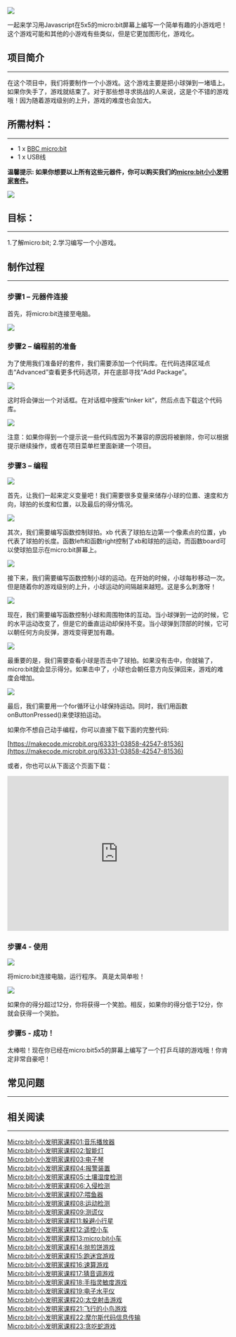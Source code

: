 
![](https://i.imgur.com/ngNx9A3.jpg)  

一起来学习用Javascript在5x5的micro:bit屏幕上编写一个简单有趣的小游戏吧！这个游戏可能和其他的小游戏有些类似，但是它更加图形化，游戏化。


## 项目简介  
---

在这个项目中，我们将要制作一个小游戏。这个游戏主要是把小球弹到一堵墙上。如果你失手了，游戏就结束了。对于那些想寻求挑战的人来说，这是个不错的游戏哦！因为随着游戏级别的上升，游戏的难度也会加大。


## 所需材料：  
---

- 1 x [BBC micro:bit](http://www.elecfreaks.com/estore/bbc-micro-bit-board-for-coding-programming.html)
- 1 x USB线

**温馨提示: 如果你想要以上所有这些元器件，你可以购买我们的[micro:bit小小发明家套件](https://item.taobao.com/item.htm?spm=a230r.7195193.1997079397.9.z3IMPf&id=564707672256&abbucket=5)。**

![](https://i.imgur.com/quhpGUa.jpg)


## 目标：  
---

1.了解micro:bit;
2.学习编写一个小游戏。


## 制作过程
---

### 步骤1 – 元器件连接  

首先，将micro:bit连接至电脑。

![](https://i.imgur.com/c90TTlY.jpg)


### 步骤2 – 编程前的准备  

为了使用我们准备好的套件，我们需要添加一个代码库。在代码选择区域点击“Advanced”查看更多代码选项，并在底部寻找“Add Package”。

![](https://i.imgur.com/fYL6XPR.jpg)

这时将会弹出一个对话框。在对话框中搜索“tinker kit”，然后点击下载这个代码库。

![](https://i.imgur.com/CTucu8p.png)

注意：如果你得到一个提示说一些代码库因为不兼容的原因将被删除，你可以根据提示继续操作，或者在项目菜单栏里面新建一个项目。


### 步骤3 – 编程  

![](https://i.imgur.com/FowItUF.png)

首先，让我们一起来定义变量吧！我们需要很多变量来储存小球的位置、速度和方向，球拍的长度和位置，以及最后的得分情况。

![](https://i.imgur.com/y2eJKOG.png)

其次，我们需要编写函数控制球拍。xb 代表了球拍左边第一个像素点的位置，yb代表了球拍的长度。函数left和函数right控制了xb和球拍的运动，而函数board可以使球拍显示在micro:bit屏幕上。

![](https://i.imgur.com/zlPtelo.png)

接下来，我们需要编写函数控制小球的运动。在开始的时候，小球每秒移动一次。但是随着你的游戏级别的上升，小球运动的间隔越来越短。这是多么刺激呀！

![](https://i.imgur.com/xlwFo1f.png)

现在，我们需要编写函数控制小球和周围物体的互动。当小球弹到一边的时候，它的水平运动改变了，但是它的垂直运动却保持不变。当小球弹到顶部的时候，它可以朝任何方向反弹，游戏变得更加有趣。

![](https://i.imgur.com/uuUwCvm.png)

最重要的是，我们需要查看小球是否击中了球拍。如果没有击中，你就输了，micro:bit就会显示得分。如果击中了，小球也会朝任意方向反弹回来，游戏的难度会增加。

![](https://i.imgur.com/KeNkSBL.png)

最后，我们需要用一个for循环让小球保持运动。同时，我们用函数onButtonPressed()来使球拍运动。

如果你不想自己动手编程，你可以直接下载下面的完整代码:  

[https://makecode.microbit.org/63331-03858-42547-81536](https://makecode.microbit.org/63331-03858-42547-81536)

或者，你也可以从下面这个页面下载：

<div style="position:relative;height:0;padding-bottom:70%;overflow:hidden;"><iframe style="position:absolute;top:0;left:0;width:100%;height:100%;" src="https://makecode.microbit.org/#pub:63331-03858-42547-81536" frameborder="0" sandbox="allow-popups allow-forms allow-scripts allow-same-origin"></iframe></div>  


### 步骤4 - 使用  

![](https://i.imgur.com/FAgJjFo.jpg)

将micro:bit连接电脑，运行程序。 真是太简单啦！

![](https://i.imgur.com/HbWnEbK.jpg)

如果你的得分超过12分，你将获得一个笑脸。相反，如果你的得分低于12分，你就会获得一个哭脸。


### 步骤5 - 成功！  

太棒啦！现在你已经在micro:bit5x5的屏幕上编写了一个打乒乓球的游戏哦！你肯定非常自豪吧！


## 常见问题
---


## 相关阅读  
---

[Micro:bit小小发明家课程01:音乐播放器](/Micro_bit_Tinker_Kit_Case_01_Music_Machine_CN/)                       
[Micro:bit小小发明家课程02:智能灯](/Micro_bit_Tinker_Kit_Case_02_Smart_Light_CN/)   
[Micro:bit小小发明家课程03:电子琴](/Micro_bit_Tinker_Kit_Case_03_Electro_Theremin_CN/)  
[Micro:bit小小发明家课程04:报警装置](/Micro_bit_Tinker_Kit_Case_04_Simple_Alarm_Box_CN/)  
[Micro:bit小小发明家课程05:土壤湿度检测](/Micro_bit_Tinker_Kit_Case_05_Plant_Monitoring_Device_CN/)  
[Micro:bit小小发明家课程06:入侵检测](/Micro_bit_Tinker_Kit_Case_06_Intruder_Detection_CN/)  
[Micro:bit小小发明家课程07:喂鱼器](/Micro_bit_Tinker_Kit_Case_07_Fish_Feeder_CN/)  
[Micro:bit小小发明家课程08:运动检测](/Micro_bit_Tinker_Kit_Case_08_Motion_Detector_CN/)  
[Micro:bit小小发明家课程09:测谎仪](/Micro_bit_Tinker_Kit_Case_09_Lie_Detector_CN/)  
[Micro:bit小小发明家课程11:躲避小行星](/Micro_bit_Tinker_Kit_Case_11_Avoid_Asteroids_CN/)  
[Micro:bit小小发明家课程12:遥控小车](/Micro_bit_Tinker_Kit_Case_12_Remote_Control_Everything_CN/)  
[Micro:bit小小发明家课程13:micro:bit小车](/Micro_bit_Tinker_Kit_Case_13_Micro_Bit_Car_CN/)  
[Micro:bit小小发明家课程14:抛煎饼游戏](/Micro_bit_Tinker_Kit_Case_14_Flipping_Pancakes_CN/)  
[Micro:bit小小发明家课程15:跑迷宫游戏](/Micro_bit_Tinker_Kit_Case_15_Maze_Runner_CN/)  
[Micro:bit小小发明家课程16:速算游戏](/Micro_bit_Tinker_Kit_Case_16_QUICK_MATHS_CN/)  
[Micro:bit小小发明家课程17:猜音调游戏](/Micro_bit_Tinker_Kit_Case_17_Pitch_Perfect_CN/)  
[Micro:bit小小发明家课程18:手指灵敏度游戏](/Micro_bit_Tinker_Kit_Case_18_Finger_Dexterity_CN/)  
[Micro:bit小小发明家课程19:电子水平仪](/Micro_bit_Tinker_Kit_Case_19_Electric_Spirit_Level_CN/)  
[Micro:bit小小发明家课程20:太空射击游戏](/Micro_bit_Tinker_Kit_Case_20_Space_Shooter_CN/)  
[Micro:bit小小发明家课程21:飞行的小鸟游戏](/Micro_bit_Tinker_Kit_Case_21_Flappy_Bird_CN/)  
[Micro:bit小小发明家课程22:摩尔斯代码信息传输](/Micro_bit_Tinker_Kit_Case_22_Wire_Transmission_CN/)  
[Micro:bit小小发明家课程23:贪吃蛇游戏](/Micro_bit_Tinker_Kit_Case_23_Snake_Game_CN/)   
